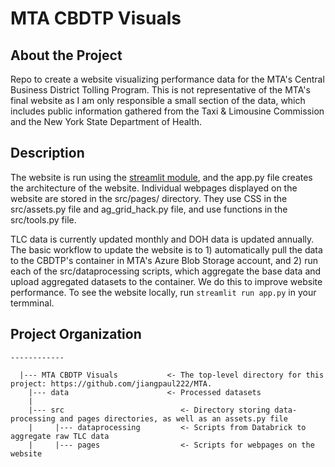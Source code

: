 # MTA CBDTP Visuals

## About the Project

Repo to create a website visualizing performance data for the MTA's Central Business District Tolling Program. This is not representative of the MTA's final website as I am only responsible a small section of the data, which includes public information gathered from the Taxi & Limousine Commission and the New York State Department of Health.

## Description

The website is run using the [streamlit module](https://docs.streamlit.io/), and the app.py file creates the architecture of the website. Individual webpages displayed on the website are stored in the src/pages/ directory. They use CSS in the src/assets.py file and ag_grid_hack.py file, and use functions in the src/tools.py file.

TLC data is currently updated monthly and DOH data is updated annually. The basic workflow to update the website is to 1) automatically pull the data to the CBDTP's container in MTA's Azure Blob Storage account, and 2) run each of the src/dataprocessing scripts, which aggregate the base data and upload aggregated datasets to the container. We do this to improve website performance. To see the website locally, run `streamlit run app.py` in your termminal.

## Project Organization

```
------------

  |--- MTA CBDTP Visuals           <- The top-level directory for this project: https://github.com/jiangpaul222/MTA.
    |--- data                      <- Processed datasets
    |
    |--- src                          <- Directory storing data-processing and pages directories, as well as an assets.py file
    |     |--- dataprocessing         <- Scripts from Databrick to aggregate raw TLC data
    |     |--- pages                  <- Scripts for webpages on the website

  
```
